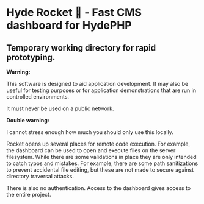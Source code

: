 # Hyde Rocket 🚀 - Fast CMS dashboard for HydePHP

## Temporary working directory for rapid prototyping.

**Warning:**

This software is designed to aid application development.
It may also be useful for testing purposes or for application
demonstrations that are run in controlled environments.

It must never be used on a public network.

**Double warning:**

I cannot stress enough how much you should only use this locally.

Rocket opens up several places for remote code execution.
For example, the dashboard can be used to open and execute
files on the server filesystem. While there are some validations
in place they are only intended to catch typos and mistakes.
For example, there are some path sanitizations to prevent
accidental file editing, but these are not made to secure
against directory traversal attacks.

There is also no authentication. Access to the dashboard
gives access to the entire project.
